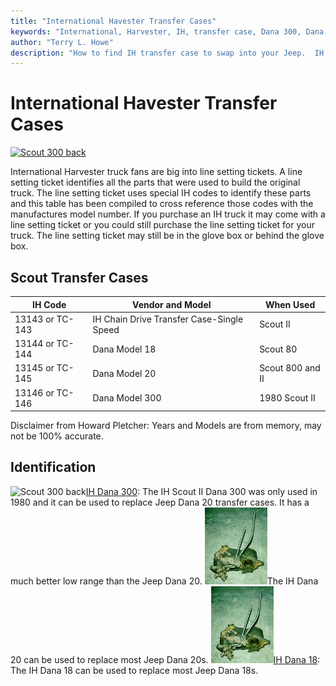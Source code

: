 ```yaml
---
title: "International Havester Transfer Cases"
keywords: "International, Harvester, IH, transfer case, Dana 300, Dana 18, Dana 20"
author: "Terry L. Howe"
description: "How to find IH transfer case to swap into your Jeep.  IH trucks used many heavy duty components suitable for use in Jeep trucks."
---
```

# International Havester Transfer Cases

[![Scout 300 back](../../../../img/xfer/updates/ihd300b_.jpg)](../../../../img/xfer/updates/ihd300b.jpg) 

International Harvester truck fans are big into line setting tickets. A line setting ticket identifies all the parts that were used to build the original truck. The line setting ticket uses special IH codes to identify these parts and this table has been compiled to cross reference those codes with the manufactures model number. If you purchase an IH truck it may come with a line setting ticket or you could still purchase the line setting ticket for your truck. The line setting ticket may still be in the glove box or behind the glove box.

## Scout Transfer Cases

IH Code| Vendor and Model| When Used  
---|---|---  
13143 or TC-143| IH Chain Drive Transfer Case-Single Speed| Scout II  
13144 or TC-144| Dana Model 18| Scout 80  
13145 or TC-145| Dana Model 20| Scout 800 and II  
13146 or TC-146| Dana Model 300| 1980 Scout II  
  
Disclaimer from Howard Pletcher: Years and Models are from memory, may not be 100% accurate.

## Identification

![Scout 300 back](../../../../img/xfer/updates/ihd300b_.jpg)[IH Dana 300](/xfer/upgrades/ih/ihd300id.md): The IH Scout II Dana 300 was only used in 1980 and it can be used to replace Jeep Dana 20 transfer cases. It has a much better low range than the Jeep Dana 20. [![Scout Spicer 18](../../../../img/xfer/d1801f_.jpg)](/xfer/upgrades/ih/ihd20id.md)The IH Dana 20 can be used to replace most Jeep Dana 20s. ![Scout Spicer 18](../../../../img/xfer/d1801f_.jpg)[IH Dana 18](/xfer/upgrades/ih/ihd18id.md): The IH Dana 18 can be used to replace most Jeep Dana 18s.